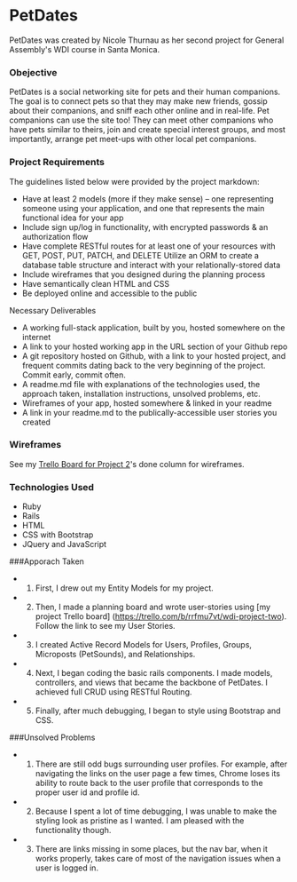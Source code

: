 # PetDates

PetDates was created by Nicole Thurnau as her second project for General Assembly's WDI course in Santa Monica.

### Obejective
PetDates is a social networking site for pets and their human companions. The goal is to connect pets so that they may make new friends, gossip about their companions, and sniff each other online and in real-life. Pet companions can use the site too! They can meet other companions who have pets similar to theirs, join and create special interest groups, and most importantly, arrange pet meet-ups with other local pet companions.

### Project Requirements
The guidelines listed below were provided by the project markdown:

- Have at least 2 models (more if they make sense) – one representing someone using your application, and one that represents the main functional idea for your app
- Include sign up/log in functionality, with encrypted passwords & an authorization flow
- Have complete RESTful routes for at least one of your resources with GET, POST, PUT, PATCH, and DELETE
Utilize an ORM to create a database table structure and interact with your relationally-stored data
- Include wireframes that you designed during the planning process
- Have semantically clean HTML and CSS
- Be deployed online and accessible to the public

Necessary Deliverables

- A working full-stack application, built by you, hosted somewhere on the internet
- A link to your hosted working app in the URL section of your Github repo
- A git repository hosted on Github, with a link to your hosted project, and frequent commits dating back to the very beginning of the project. Commit early, commit often.
- A readme.md file with explanations of the technologies used, the approach taken, installation instructions, unsolved problems, etc.
- Wireframes of your app, hosted somewhere & linked in your readme
- A link in your readme.md to the publically-accessible user stories you created


### Wireframes
See my [Trello Board for Project 2](https://trello.com/b/rrfmu7vt/wdi-project-two)'s done column for wireframes.


### Technologies Used
- Ruby
- Rails
- HTML
- CSS with Bootstrap
- JQuery and JavaScript

###Apporach Taken
* 1) First, I drew out my Entity Models for my project.
* 2) Then, I made a planning board and wrote user-stories using [my project Trello board] (https://trello.com/b/rrfmu7vt/wdi-project-two). Follow the link to see my User Stories.
* 3) I created Active Record Models for Users, Profiles, Groups, Microposts (PetSounds), and Relationships.
* 4) Next, I began coding the basic rails components. I made models, controllers, and views that became the backbone of PetDates. I achieved full CRUD using RESTful Routing.
* 5) Finally, after much debugging, I began to style using Bootstrap and CSS.

###Unsolved Problems
* 1) There are still odd bugs surrounding user profiles. For example, after navigating the links on the user page a few times, Chrome loses its ability to route back to the user profile that corresponds to the proper user id and profile id.
* 2) Because I spent a lot of time debugging, I was unable to make the styling look as pristine as I wanted. I am pleased with the functionality though.
* 3) There are links missing in some places, but the nav bar, when it works properly, takes care of most of the navigation issues when a user is logged in.  
